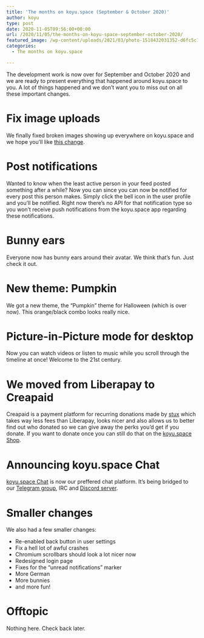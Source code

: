 ```yaml
---
title: 'The months on koyu.space (September & October 2020)'
author: koyu
type: post
date: 2020-11-05T09:56:00+00:00
url: /2020/11/05/the-months-on-koyu-space-september-october-2020/
featured_image: /wp-content/uploads/2021/03/photo-1518432031352-d6fc5c10da5a.jpg
categories:
  - The months on koyu.space

---
```

The development work is now over for September and October 2020 and we are ready to present everything that happened around koyu.space to you. A lot of things happened and we don’t want you to miss out on all these important changes.

# Fix image uploads

We finally fixed broken images showing up everywhere on koyu.space and we hope you&#8217;ll like [this change][1].

# Post notifications

Wanted to know when the least active person in your feed posted something after a while? Now you can since you can now be notified for every post this person makes. Simply click the bell icon in the user profile and you&#8217;ll be notified. Right now there&#8217;s no API for that notification type so you won&#8217;t receive push notifications from the koyu.space app regarding these notifications.

# Bunny ears

Everyone now has bunny ears around their avatar. We think that&#8217;s fun. Just check it out.

# New theme: Pumpkin

We got a new theme, the &#8220;Pumpkin&#8221; theme for Halloween (which is over now). This orange/black combo looks really nice.

# Picture-in-Picture mode for desktop

Now you can watch videos or listen to music while you scroll through the timeline at once! Welcome to the 21st century.

# We moved from Liberapay to Creapaid

Creapaid is a payment platform for recurring donations made by [stux][2] which takes way less fees than Liberapay, looks nicer and also allows us to better find out who donated so we can give away the perks you&#8217;d get if you donate. If you want to donate once you can still do that on the [koyu.space Shop][3].

# Announcing koyu.space Chat

[koyu.space Chat][4] is now our preffered chat platform. It&#8217;s being bridged to our [Telegram group][5], IRC and [Discord server][6].

# Smaller changes

We also had a few smaller changes:

  * Re-enabled back button in user settings
  * Fix a hell lot of awful crashes
  * Chromium scrollbars should look a lot nicer now
  * Redesigned login page
  * Fixes for the &#8220;unread notifications&#8221; marker
  * More German
  * More bunnies
  * and more fun!

# Offtopic

Nothing here. Check back later.

 [1]: https://github.com/koyuspace/mastodon/commit/62fcf03e62ef46594e62ae776daeaa88c010207f
 [2]: https://mstdn.social/@stux
 [3]: https://shop.koyu.space/product/sponsorship/
 [4]: https://chat.koyu.space
 [5]: https://t.me/koyuspace
 [6]: https://discord.gg/8gbd7YR